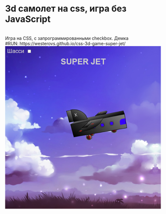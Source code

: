 # 3d самолет на css, игра без JavaScript
<br>
Игра на CSS, с запрограммированными checkbox. Демка
<br>
#RUN: 
https://westerovs.github.io/css-3d-game-super-jet/
<br>
<img src="cover.png">
